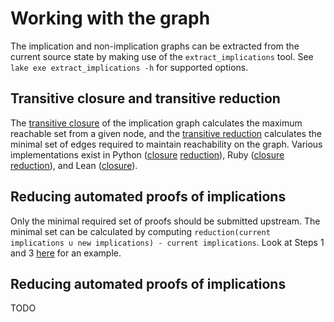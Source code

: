 # Working with the graph

The implication and non-implication graphs can be extracted from the current source state by making use of the `extract_implications` tool. See `lake exe extract_implications -h` for supported options.

## Transitive closure and transitive reduction

The [transitive closure](https://en.wikipedia.org/wiki/Transitive_closure#In_graph_theory) of the implication graph calculates the maximum reachable set from a given node, and the [transitive reduction](https://en.wikipedia.org/wiki/Transitive_reduction) calculates the minimal set of edges required to maintain reachability on the graph. Various implementations exist in Python ([closure](/scripts/process_implications.py) [reduction](/equational_theories/Generated/SimpleRewrites/src/find_redundant.py)), Ruby ([closure](/scripts/transitive_closure.rb) [reduction](/scripts/transitive_reduction.rb)), and Lean ([closure](/equational_theories/Closure.lean)).

## Reducing automated proofs of implications

Only the minimal required set of proofs should be submitted upstream. The minimal set can be calculated by computing `reduction(current implications ∪ new implications) - current implications`. Look at Steps 1 and 3 [here](/equational_theories/Generated/EquationSearch/README.md) for an example.

## Reducing automated proofs of implications

TODO
